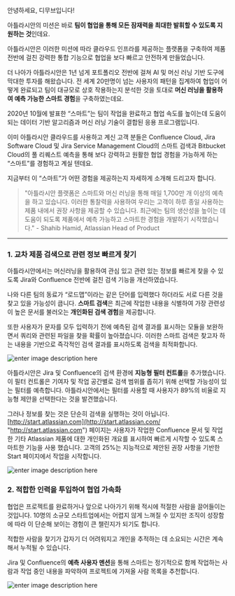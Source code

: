 
안녕하세요, 디무브입니다!

아틀라시안의 미션은 바로 **팀이 협업을 통해 모든 잠재력을 최대한 발휘할 수 있도록 지원하는 것**인데요.

아틀라시안은 이러한 미션에 따라 클라우드 인프라를 제공하는 플랫폼을 구축하여 제품 전반에 걸친 강력한 통합 기능으로 협업을 보다 빠르고 안전하게 만들었습니다.

더 나아가 아틀라시안은 1년 넘게 포트폴리오 전반에 걸쳐 AI 및 머신 러닝 기반 도구에 막대한 투자를 해왔습니다. 전 세계 20만명이 넘는 사용자의 패턴을 집계하여 협업이 어떻게 완료되고 팀이 대규모로 상호 작용하는지 분석한 것을 토대로 **머신 러닝을 활용하여 예측 가능한 스마트 경험**을 구축하였는데요.

2020년 10월에 발표한 “스마트”는 팀이 작업을 완료하고 협업 속도를 높이는데 도움이 되는 데이터 기반 알고리즘과 머신 러닝 기술이 결합된 응용 프로그램입니다.

이미 아틀라시안 클라우드를 사용하고 계신 고객 분들은 Confluence Cloud, Jira Software Cloud 및 Jira Service Management Cloud의 스마트 검색과 Bitbucket Cloud의 풀 리퀘스트 예측을 통해 보다 강력하고 원활한 협업 경험을 가능하게 하는 “스마트”를 경험하고 계실 텐데요.

지금부터 이 “스마트”가 어떤 경험을 제공하는지 자세하게 소개해 드리고자 합니다.

> "아틀라시안 플랫폼은 스마트와 머신 러닝을 통해 매일 1,700만 개 이상의 예측을 하고 있습니다. 이러한 통찰력을 사용하여 우리는 고객이 하루 종일 사용하는 제품 내에서 권장 사항을 제공할 수 있습니다. 최근에는 팀의 생산성을 높이는 데 도움이 되도록 제품에서 예측 가능하고 스마트한 경험을 개발하기 시작했습니다." - Shahib Hamid, Atlassian Head of Product

----------

### 1. 교차 제품 검색으로 관련 정보 빠르게 찾기

아틀라시안에서는 머신러닝을 활용하여 관심 있고 관련 있는 정보를 빠르게 찾을 수 있도록 Jira와 Confluence 전반에 걸친 검색 기능을 개선하였습니다.

나와 다른 팀의 동료가 “로드맵”이라는 같은 단어를 입력했다 하더라도 서로 다른 것을 찾고 있을 가능성이 큽니다. **스마트 검색**은 최근에 작업한 내용을 식별하여 가장 관련성이 높은 문서를 불러오는 **개인화된 검색 경험**을 제공합니다.

또한 사용자가 문자를 모두 입력하기 전에 예측된 검색 결과를 표시하는 모듈을 보완하면서 쿼리와 관련된 파일을 찾을 확률이 높아졌습니다. 이러한 스마트 검색은 찾고자 하는 내용을 기반으로 즉각적인 검색 결과를 표시하도록 검색을 최적화합니다.

![enter image description here](https://3kllhk1ibq34qk6sp3bhtox1-wpengine.netdna-ssl.com/wp-content/uploads/2020/10/searching-v3.png)

아틀라시안은 Jira 및 Confluence의 검색 환경에 **지능형 필터 컨트롤**을 추가했습니다. 이 필터 컨트롤은 기여자 및 작업 공간별로 검색 범위를 좁히기 위해 선택할 가능성이 있는 필터를 예측합니다. 아틀라시안에서는 필터를 사용할 때 사용자가 89%의 비율로 지능형 제안을 선택한다는 것을 발견했습니다.

그러나 정보를 찾는 것은 단순히 검색을 실행하는 것이 아닙니다. [http://start.atlassian.com](http://start.atlassian.com/ "http://start.atlassian.com") 페이지는 사용자가 작업한 Confluence 문서 및 작업한 기타 Atlassian 제품에 대한 개인화된 개요를 표시하여 빠르게 시작할 수 있도록 스마트한 기능을 사용 했습니다. 고객의 25%는 지능적으로 제안된 권장 사항을 기반한 Start 페이지에서 작업을 시작합니다.

![enter image description here](https://3kllhk1ibq34qk6sp3bhtox1-wpengine.netdna-ssl.com/wp-content/uploads/2020/10/image-20200915-060139.png)

### 2. 적합한 인력을 투입하여 협업 가속화

협업은 프로젝트를 완료하거나 앞으로 나아가기 위해 적시에 적절한 사람을 끌어들이는 것입니다. 10명의 소규모 스타트업에서는 어렵지 않게 느껴질 수 있지만 조직이 성장함에 따라 이 단순해 보이는 경험이 큰 챌린지가 되기도 합니다.

적합한 사람을 찾기가 갑자기 더 어려워지고 개인을 추적하는 데 소요되는 시간은 계속해서 누적될 수 있습니다.

Jira 및 Confluence의 **예측 사용자 멘션**을 통해 스마트는 정기적으로 함께 작업하는 사람과 작업 중인 내용을 파악하여 프로젝트에 가져올 사람 목록을 추천합니다.

![enter image description here](https://3kllhk1ibq34qk6sp3bhtox1-wpengine.netdna-ssl.com/wp-content/uploads/2020/10/v3.gif)


<!--stackedit_data:
eyJoaXN0b3J5IjpbNDg3NjMzMTg1XX0=
-->